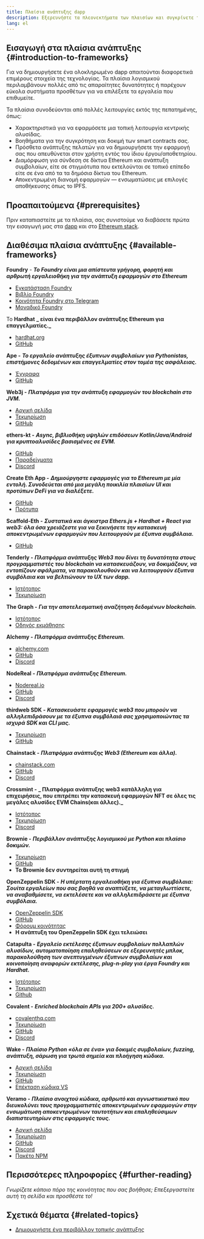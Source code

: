 ```yaml
---
title: Πλαίσια ανάπτυξης dapp
description: Εξερευνήστε τα πλεονεκτήματα των πλαισίων και συγκρίνετε τις διαθέσιμες επιλογές.
lang: el
---
```


## Εισαγωγή στα πλαίσια ανάπτυξης {#introduction-to-frameworks}

Για να δημιουργήσετε ένα ολοκληρωμένο dapp απαιτούνται διαφορετικά επιμέρους στοιχεία της τεχνολογίας. Τα πλαίσια λογισμικού περιλαμβάνουν πολλές από τις απαραίτητες δυνατότητες ή παρέχουν εύκολα συστήματα προσθέτων για να επιλέξετε τα εργαλεία που επιθυμείτε.

Τα πλαίσια συνοδεύονται από πολλές λειτουργίες εκτός της πεπατημένης, όπως:

- Χαρακτηριστικά για να εφαρμόσετε μια τοπική λειτουργία κεντρικής αλυσίδας.
- Βοηθήματα για την συγκρότηση και δοκιμή των smart contracts σας.
- Πρόσθετα ανάπτυξης πελατών για να δημιουργήσετε την εφαρμογή σας που απευθύνεται στον χρήστη εντός του ίδιου έργου/αποθετηρίου.
- Διαμόρφωση για σύνδεση σε δίκτυα Ethereum και ανάπτυξη συμβολαίων, είτε σε στιγμιότυπα που εκτελούνται σε τοπικό επίπεδο είτε σε ένα από τα τα δημόσια δίκτυα του Ethereum.
- Αποκεντρωμένη διανομή εφαρμογών — ενσωματώσεις με επιλογές αποθήκευσης όπως το IPFS.

## Προαπαιτούμενα {#prerequisites}

Πριν καταπιαστείτε με τα πλαίσια, σας συνιστούμε να διαβάσετε πρώτα την εισαγωγή μας στα [dapp](/developers/docs/dapps/) και στο [Ethereum stack](/developers/docs/ethereum-stack/).

## Διαθέσιμα πλαίσια ανάπτυξης {#available-frameworks}

**Foundry** - **_Το Foundry είναι μια απίστευτα γρήγορη, φορητή και αρθρωτή εργαλειοθήκη για την ανάπτυξη εφαρμογών στο Ethereum_**

- [Εγκατάσταση Foundry](https://book.getfoundry.sh/)
- [Βιβλίο Foundry](https://book.getfoundry.sh/)
- [Κοινότητα Foundry στο Telegram](https://t.me/foundry_support)
- [Μοναδικό Foundry](https://github.com/crisgarner/awesome-foundry)

Το **Hardhat** **_ είναι ένα περιβάλλον ανάπτυξης Ethereum για επαγγελματίες._**

- [hardhat.org](https://hardhat.org)
- [GitHub](https://github.com/nomiclabs/hardhat)

**Ape -** **_Το εργαλείο ανάπτυξης έξυπνων συμβολαίων για Pythonistas, επιστήμονες δεδομένων και επαγγελματίες στον τομέα της ασφάλειας._**

- [Έγγραφα](https://docs.apeworx.io/ape/stable/)
- [GitHub](https://github.com/ApeWorX/ape)

**Web3j -** **_Πλατφόρμα για την ανάπτυξη εφαρμογών του blockchain στο JVM._**

- [Αρχική σελίδα](https://www.web3labs.com/web3j-sdk)
- [Τεκμηρίωση](https://docs.web3j.io)
- [GitHub](https://github.com/web3j/web3j)

**ethers-kt -** **_Async, βιβλιοθήκη υψηλών επιδόσεων Kotlin/Java/Android για κρυπτοαλυσίδες βασισμένες σε EVM._**

- [GitHub](https://github.com/Kr1ptal/ethers-kt)
- [Παραδείγματα](https://github.com/Kr1ptal/ethers-kt/tree/master/examples)
- [Discord](https://discord.gg/rx35NzQGSb)

**Create Eth App -** **_Δημιούργηστε εφαρμογές για το Ethereum με μία εντολή. Συνοδεύεται από μια μεγάλη ποικιλία πλαισίων UI και προτύπων DeFi για να διαλέξετε._**

- [GitHub](https://github.com/paulrberg/create-eth-app)
- [Πρότυπα](https://github.com/PaulRBerg/create-eth-app/tree/develop/templates)

**Scaffold-Eth -** **_Συστατικά και άγκιστρα Ethers.js + Hardhat + React για web3: όλα όσα χρειάζεστε για να ξεκινήσετε την κατασκευή αποκεντρωμένων εφαρμογών που λειτουργούν με έξυπνα συμβόλαια._**

- [GitHub](https://github.com/scaffold-eth/scaffold-eth-2)

**Tenderly -** **_Πλατφόρμα ανάπτυξης Web3 που δίνει τη δυνατότητα στους προγραμματιστές του blockchain να κατασκευάζουν, να δοκιμάζουν, να εντοπίζουν σφάλματα, να παρακολουθούν και να λειτουργούν έξυπνα συμβόλαια και να βελτιώνουν το UX των dapp._**

- [Ιστότοπος](https://tenderly.co/)
- [Τεκμηρίωση](https://docs.tenderly.co/)

**The Graph -** **_Για την αποτελεσματική αναζήτηση δεδομένων blockchain._**

- [Ιστότοπος](https://thegraph.com/)
- [Οδηγός εκμάθησης](/developers/tutorials/the-graph-fixing-web3-data-querying/)

**Alchemy -** **_Πλατφόρμα ανάπτυξης Ethereum._**

- [alchemy.com](https://www.alchemy.com/)
- [GitHub](https://github.com/alchemyplatform)
- [Discord](https://discord.com/invite/alchemyplatform)

**NodeReal -** **_Πλατφόρμα ανάπτυξης Ethereum._**

- [Nodereal.io](https://nodereal.io/)
- [GitHub](https://github.com/node-real)
- [Discord](https://discord.gg/V5k5gsuE)

**thirdweb SDK -** **_Κατασκευάστε εφαρμογές web3 που μπορούν να αλληλεπιδράσουν με τα έξυπνα συμβόλαιά σας χρησιμοποιώντας τα ισχυρά SDK και CLI μας._**

- [Τεκμηρίωση](https://portal.thirdweb.com/sdk/)
- [GitHub](https://github.com/thirdweb-dev/)

**Chainstack -** **_Πλατφόρμα ανάπτυξης Web3 (Ethereum και άλλα)._**

- [chainstack.com](https://www.chainstack.com/)
- [GitHub](https://github.com/chainstack)
- [Discord](https://discord.gg/BSb5zfp9AT)

**Crossmint -** **_ Πλατφόρμα ανάπτυξης web3 κατάλληλη για επιχειρήσεις, που επιτρέπει την κατασκευή εφαρμογών NFT σε όλες τις μεγάλες αλυσίδες EVM Chains(και άλλες)._**

- [Ιστότοπος](https://www.crossmint.com)
- [Τεκμηρίωση](https://docs.crossmint.com)
- [Discord](https://discord.com/invite/crossmint)

**Brownie -** **_Περιβάλλον ανάπτυξης λογισμικού με Python και πλαίσιο δοκιμών._**

- [Τεκμηρίωση](https://eth-brownie.readthedocs.io/en/latest/)
- [GitHub](https://github.com/eth-brownie/brownie)
- **Το Brownie δεν συντηρείται αυτή τη στιγμή**

**OpenZeppelin SDK -** **_Η υπέρτατη εργαλειοθήκη για έξυπνα συμβόλαια: Σουίτα εργαλείων που σας βοηθά να αναπτύξετε, να μεταγλωττίσετε, να αναβαθμίσετε, να εκτελέσετε και να αλληλεπιδράσετε με έξυπνα συμβόλαια._**

- [OpenZeppelin SDK](https://openzeppelin.com/sdk/)
- [GitHub](https://github.com/OpenZeppelin/openzeppelin-sdk)
- [Φόρουμ κοινότητας](https://forum.openzeppelin.com/c/support/17)
- **Η ανάπτυξη του OpenZeppelin SDK έχει τελειώσει**

**Catapulta -** **_Εργαλείο εκτέλεσης έξυπνων συμβολαίων πολλαπλών αλυσίδων, αυτοματοποίηση επαληθεύσεων σε εξερευνητές μπλοκ, παρακολούθηση των ανεπτυγμένων έξυπνων συμβολαίων και κοινοποίηση αναφορών εκτέλεσης, plug-n-play για έργα Foundry και Hardhat._**

- [Ιστότοπος](https://catapulta.sh/)
- [Τεκμηρίωση](https://catapulta.sh/docs)
- [Github](https://github.com/catapulta-sh)

**Covalent -** **_Enriched blockchain APIs για 200+ αλυσίδες._**

- [covalenthq.com](https://www.covalenthq.com/)
- [Τεκμηρίωση](https://www.covalenthq.com/docs/api/)
- [GitHub](https://github.com/covalenthq)
- [Discord](https://www.covalenthq.com/discord/)

**Wake -** **_Πλαίσιο Python «όλα σε ένα» για δοκιμές συμβολαίων, fuzzing, ανάπτυξη, σάρωση για τρωτά σημεία και πλοήγηση κώδικα._**

- [Αρχική σελίδα](https://getwake.io/)
- [Τεκμηρίωση](https://ackeeblockchain.com/wake/docs/latest/)
- [GitHub](https://github.com/Ackee-Blockchain/wake)
- [Επέκταση κώδικα VS](https://marketplace.visualstudio.com/items?itemName=AckeeBlockchain.tools-for-solidity)

**Veramo -** **_Πλαίσιο ανοιχτού κώδικα, αρθρωτό και αγνωστικιστικό που διευκολύνει τους προγραμματιστές αποκεντρωμένων εφαρμογών στην ενσωμάτωση αποκεντρωμένων ταυτοτήτων και επαληθεύσιμων διαπιστευτηρίων στις εφαρμογές τους._**

- [Αρχική σελίδα](https://veramo.io/)
- [Τεκμηρίωση](https://veramo.io/docs/basics/introduction)
- [GitHub](https://github.com/uport-project/veramo)
- [Discord](https://discord.com/invite/FRRBdjemHV)
- [Πακέτο NPM](https://www.npmjs.com/package/@veramo/core)

## Περισσότερες πληροφορίες {#further-reading}

_Γνωρίζετε κάποιο πόρο της κοινότητας που σας βοήθησε; Επεξεργαστείτε αυτή τη σελίδα και προσθέστε το!_

## Σχετικά θέματα {#related-topics}

- [Δημιουργήστε ένα περιβάλλον τοπικής ανάπτυξης](/developers/local-environment/)
